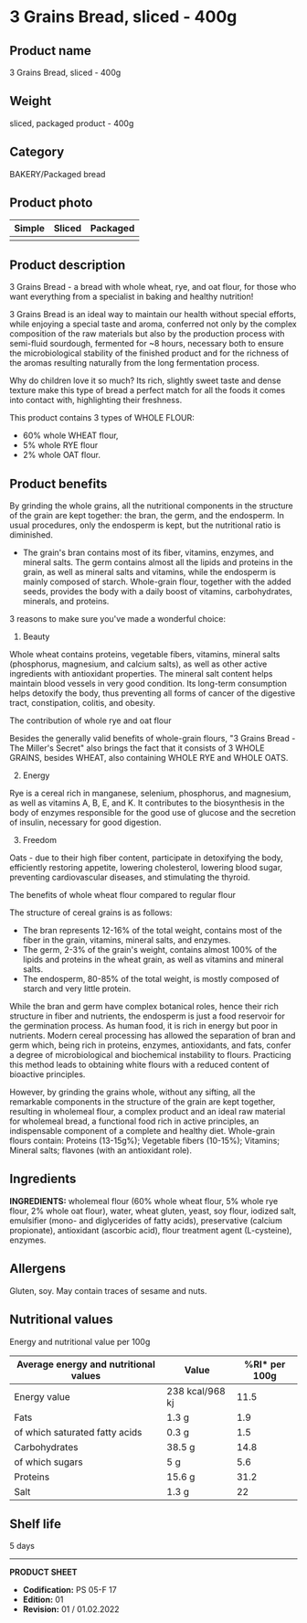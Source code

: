 # 3 Grains Bread, sliced - 400g

## Product name
3 Grains Bread, sliced - 400g

## Weight
sliced, packaged product - 400g

## Category
BAKERY/Packaged bread

## Product photo

| Simple | Sliced | Packaged |
|---|---|---|
|  |  |  |

## Product description
3 Grains Bread - a bread with whole wheat, rye, and oat flour, for those who want everything from a specialist in baking and healthy nutrition!

3 Grains Bread is an ideal way to maintain our health without special efforts, while enjoying a special taste and aroma, conferred not only by the complex composition of the raw materials but also by the production process with semi-fluid sourdough, fermented for ~8 hours, necessary both to ensure the microbiological stability of the finished product and for the richness of the aromas resulting naturally from the long fermentation process.

Why do children love it so much?
Its rich, slightly sweet taste and dense texture make this type of bread a perfect match for all the foods it comes into contact with, highlighting their freshness.

This product contains 3 types of WHOLE FLOUR:

- 60% whole WHEAT flour,
- 5% whole RYE flour
- 2% whole OAT flour.

## Product benefits
By grinding the whole grains, all the nutritional components in the structure of the grain are kept together: the bran, the germ, and the endosperm. In usual procedures, only the endosperm is kept, but the nutritional ratio is diminished.

- The grain's bran contains most of its fiber, vitamins, enzymes, and mineral salts. The germ contains almost all the lipids and proteins in the grain, as well as mineral salts and vitamins, while the endosperm is mainly composed of starch. Whole-grain flour, together with the added seeds, provides the body with a daily boost of vitamins, carbohydrates, minerals, and proteins.

3 reasons to make sure you've made a wonderful choice:

1. Beauty

Whole wheat contains proteins, vegetable fibers, vitamins, mineral salts (phosphorus, magnesium, and calcium salts), as well as other active ingredients with antioxidant properties. The mineral salt content helps maintain blood vessels in very good condition. Its long-term consumption helps detoxify the body, thus preventing all forms of cancer of the digestive tract, constipation, colitis, and obesity.

The contribution of whole rye and oat flour

Besides the generally valid benefits of whole-grain flours, "3 Grains Bread - The Miller's Secret" also brings the fact that it consists of 3 WHOLE GRAINS, besides WHEAT, also containing WHOLE RYE and WHOLE OATS.

2. Energy

Rye is a cereal rich in manganese, selenium, phosphorus, and magnesium, as well as vitamins A, B, E, and K. It contributes to the biosynthesis in the body of enzymes responsible for the good use of glucose and the secretion of insulin, necessary for good digestion.

3. Freedom

Oats - due to their high fiber content, participate in detoxifying the body, efficiently restoring appetite, lowering cholesterol, lowering blood sugar, preventing cardiovascular diseases, and stimulating the thyroid.


The benefits of whole wheat flour compared to regular flour

The structure of cereal grains is as follows:

- The bran represents 12-16% of the total weight, contains most of the fiber in the grain, vitamins, mineral salts, and enzymes.
- The germ, 2-3% of the grain's weight, contains almost 100% of the lipids and proteins in the wheat grain, as well as vitamins and mineral salts.
- The endosperm, 80-85% of the total weight, is mostly composed of starch and very little protein.

While the bran and germ have complex botanical roles, hence their rich structure in fiber and nutrients, the endosperm is just a food reservoir for the germination process. As human food, it is rich in energy but poor in nutrients. Modern cereal processing has allowed the separation of bran and germ which, being rich in proteins, enzymes, antioxidants, and fats, confer a degree of microbiological and biochemical instability to flours. Practicing this method leads to obtaining white flours with a reduced content of bioactive principles.

However, by grinding the grains whole, without any sifting, all the remarkable components in the structure of the grain are kept together, resulting in wholemeal flour, a complex product and an ideal raw material for wholemeal bread, a functional food rich in active principles, an indispensable component of a complete and healthy diet. Whole-grain flours contain: Proteins (13-15g%); Vegetable fibers (10-15%); Vitamins; Mineral salts; flavones (with an antioxidant role).



## Ingredients
**INGREDIENTS:** wholemeal flour (60% whole wheat flour, 5% whole rye flour, 2% whole oat flour), water, wheat gluten, yeast, soy flour, iodized salt, emulsifier (mono- and diglycerides of fatty acids), preservative (calcium propionate), antioxidant (ascorbic acid), flour treatment agent (L-cysteine), enzymes.

## Allergens
Gluten, soy.  May contain traces of sesame and nuts.

## Nutritional values
Energy and nutritional value per 100g

| Average energy and nutritional values | Value | %RI* per 100g |
|-----------------------------------------|-------|-----------------|
| Energy value                            | 238 kcal/968 kj | 11.5            |
| Fats                                    | 1.3 g          | 1.9             |
| of which saturated fatty acids          | 0.3 g           | 1.5             |
| Carbohydrates                           | 38.5 g          | 14.8            |
| of which sugars                         | 5 g           | 5.6             |
| Proteins                                | 15.6 g          | 31.2            |
| Salt                                    | 1.3 g           | 22              |



## Shelf life
5 days

---
**PRODUCT SHEET**
- **Codification:** PS 05-F 17
- **Edition:** 01
- **Revision:** 01 / 01.02.2022
